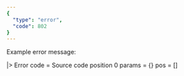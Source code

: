 ```yaml
---
{
  "type": "error",
  "code": 802
}
---
```

Example error message:

|> Error
    code =
        Source code position 0
    params = {}
    pos = []
